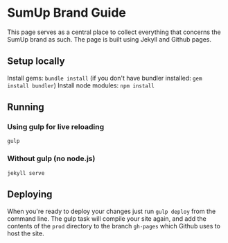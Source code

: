 # SumUp Brand Guide

This page serves as a central place to collect everything that concerns the SumUp brand as such. The page is built using Jekyll and Github pages.

## Setup locally

Install gems: `bundle install` (if you don't have bundler installed: `gem install bundler`)
Install node modules: `npm install`

## Running

### Using gulp for live reloading

`gulp`

### Without gulp (no node.js)

`jekyll serve`

## Deploying

When you're ready to deploy your changes just run `gulp deploy` from the command line. The gulp task will compile your site again, and add the contents of the `prod` directory to the branch `gh-pages` which Github uses to host the site.
